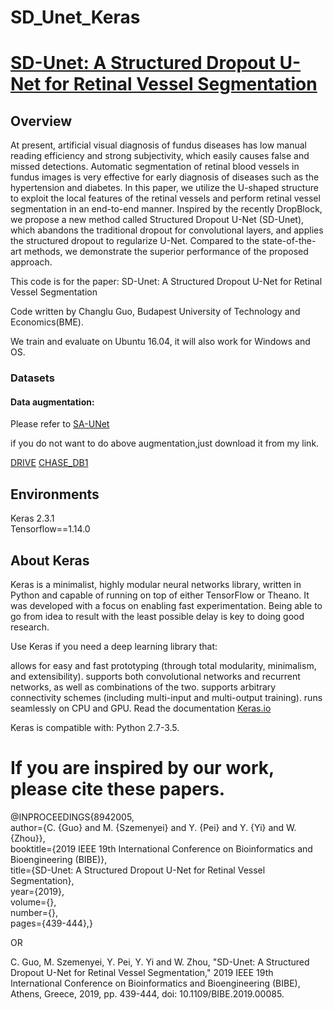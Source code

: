 # SD_Unet_Keras



# [SD-Unet: A Structured Dropout U-Net for Retinal Vessel Segmentation](https://ieeexplore.ieee.org/document/8942005)

## Overview

At present, artificial visual diagnosis of fundus diseases has low manual reading efficiency and strong subjectivity, which easily causes false and missed detections. Automatic segmentation of retinal blood vessels in fundus images is very effective for early diagnosis of diseases such as the hypertension and diabetes. In this paper, we utilize the U-shaped structure to exploit the local features of the retinal vessels and perform retinal vessel segmentation in an end-to-end manner. Inspired by the recently DropBlock, we propose a new method called Structured Dropout U-Net (SD-Unet), which abandons the traditional dropout for convolutional layers, and applies the structured dropout to regularize U-Net. Compared to the state-of-the-art methods, we demonstrate the superior performance of the proposed approach.

This code is for the paper: SD-Unet: A Structured Dropout U-Net for Retinal Vessel Segmentation

Code written by Changlu Guo, Budapest University of Technology and Economics(BME).


We train and evaluate on Ubuntu 16.04, it will also work for Windows and OS.



### Datasets
#### Data augmentation:
Please refer to [SA-UNet](https://github.com/clguo/SA-UNet)

if you do not want to do above augmentation,just download it from my link.

[DRIVE](https://drive.google.com/file/d/1t_UxlVWZXBtJQQNxW0vPdwrnqcdYdrRs/view?usp=sharing)
[CHASE_DB1](https://drive.google.com/file/d/1RnPR3hpKIHnu0e3y9DBOXKPXuiqPN8hg/view?usp=sharing)




## Environments
Keras 2.3.1  <br>
Tensorflow==1.14.0 <br>

## About Keras

Keras is a minimalist, highly modular neural networks library, written in Python and capable of running on top of either TensorFlow or Theano. It was developed with a focus on enabling fast experimentation. Being able to go from idea to result with the least possible delay is key to doing good research.

Use Keras if you need a deep learning library that:

allows for easy and fast prototyping (through total modularity, minimalism, and extensibility).
supports both convolutional networks and recurrent networks, as well as combinations of the two.
supports arbitrary connectivity schemes (including multi-input and multi-output training).
runs seamlessly on CPU and GPU.
Read the documentation [Keras.io](http://keras.io/)

Keras is compatible with: Python 2.7-3.5.



# If you are inspired by our work, please cite these papers.


@INPROCEEDINGS{8942005,  <br>
author={C. {Guo} and M. {Szemenyei} and Y. {Pei} and Y. {Yi} and W. {Zhou}}, <br> 
booktitle={2019 IEEE 19th International Conference on Bioinformatics and Bioengineering (BIBE)},   <br>
title={SD-Unet: A Structured Dropout U-Net for Retinal Vessel Segmentation},   <br>
year={2019},  <br>
volume={},  <br>
number={},  <br>
pages={439-444},}<br>

OR


C. Guo, M. Szemenyei, Y. Pei, Y. Yi and W. Zhou, "SD-Unet: A Structured Dropout U-Net for Retinal Vessel Segmentation," 2019 IEEE 19th International Conference on Bioinformatics and Bioengineering (BIBE), Athens, Greece, 2019, pp. 439-444, doi: 10.1109/BIBE.2019.00085.












